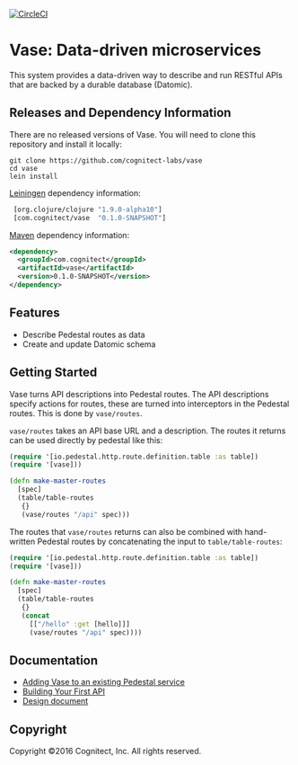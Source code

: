 [![CircleCI](https://circleci.com/gh/cognitect-labs/vase.svg?style=svg&circle-token=21b84b7aea75483821d3852de6c5d9930e85720a)](https://circleci.com/gh/cognitect-labs/vase)

# Vase: Data-driven microservices

This system provides a data-driven way to describe and run RESTful APIs that
are backed by a durable database (Datomic).

## Releases and Dependency Information

There are no released versions of Vase. You will need to clone this repository and install it locally:

```
git clone https://github.com/cognitect-labs/vase
cd vase
lein install
```

[Leiningen](https://github.com/technomancy/leiningen) dependency information:

```clj
 [org.clojure/clojure "1.9.0-alpha10"]
 [com.cognitect/vase  "0.1.0-SNAPSHOT"]
```

[Maven](http://maven.apache.org/) dependency information:

```xml
<dependency>
  <groupId>com.cognitect</groupId>
  <artifactId>vase</artifactId>
  <version>0.1.0-SNAPSHOT</version>
</dependency>
```

## Features

* Describe Pedestal routes as data
* Create and update Datomic schema

## Getting Started

Vase turns API descriptions into Pedestal routes. The API descriptions
specify actions for routes, these are turned into interceptors in the
Pedestal routes. This is done by `vase/routes`.

`vase/routes` takes an API base URL and a description. The routes it
returns can be used directly by pedestal like this:

```clj
(require '[io.pedestal.http.route.definition.table :as table])
(require '[vase]))

(defn make-master-routes
  [spec]
  (table/table-routes
   {}
   (vase/routes "/api" spec)))
```

The routes that `vase/routes` returns can also be combined with
hand-written Pedestal routes by concatenating the input to
`table/table-routes`:

```clj
(require '[io.pedestal.http.route.definition.table :as table])
(require '[vase]))

(defn make-master-routes
  [spec]
  (table/table-routes
   {}
   (concat
     [["/hello" :get [hello]]]
     (vase/routes "/api" spec))))
```

## Documentation

* [Adding Vase to an existing Pedestal service](docs/adding_vase.mkd)
* [Building Your First API](docs/your_first_api.mkd)
* [Design document](docs/design_doc.mkd)

## Copyright

Copyright ©2016 Cognitect, Inc. All rights reserved.
